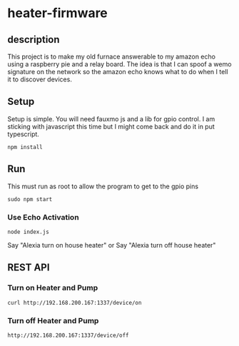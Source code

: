 # heater-firmware

## description
This project is to make my old furnace answerable to my amazon echo using a raspberry pie and a relay board. The idea is that I can spoof a wemo signature on the network so the amazon echo knows what to do when I tell it to discover devices. 

## Setup 
Setup is simple. You will need fauxmo js and a lib for gpio control. I am sticking with javascript this time but I might come back and do it in put typescript. 
```
npm install
```

## Run
This must run as root to allow the program to get to the gpio pins

```
sudo npm start
```

### Use Echo Activation
```
node index.js
```

Say "Alexia turn on house heater"
or
Say "Alexia turn off house heater"


## REST API

### Turn on Heater and Pump
```
curl http://192.168.200.167:1337/device/on
```

### Turn off Heater and Pump
```
http://192.168.200.167:1337/device/off
```

